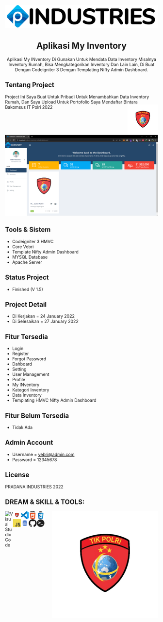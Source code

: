 <p align="center">
  <a href="https://instagram.com/bri_vebri">
    <img src="https://github.com/VebriCoders/VebriCoders/blob/9b2a93d0f8443e4caf808c8353e31665e6a84ab3/iconlong.png" alt="Stisla logo"  height="75">
  </a>
</p>

<h1 align="center">Aplikasi My Inventory</h1>

<p align="center">
  Aplikasi My INventory Di Gunakan Untuk Mendata Data Inventory Misalnya Inventory Rumah, Bisa Mengkategorikan Inventory Dan Lain Lain, Di Buat Dengan Codeigniter 3 Dengan Templating Nifty Admin Dashboard.
</p>

## Tentang Project

Project Ini Saya Buat Untuk Pribadi Untuk Menambahkan Data Inventory Rumah, Dan Saya Upload Untuk Portofolio Saya Mendaftar Bintara Bakomsus IT Polri 2022
<img
  align="right"
  alt="GIF"
  src="https://raw.githubusercontent.com/VebriCoders/VebriCoders/main/tik-unscreen.gif?raw=true"
  width="100"
  height="100"
/>

[![Stisla Preview](https://github.com/VebriCoders/VebriCoders/blob/9e47c5108c18ed1a1a2e0b8ed2be3d069f6c1169/aplikasi-my-inventory-2022-ci-hmvc.png)](https://instagram.com/bri_vebri)

## Tools & Sistem

- Codeigniter 3 HMVC
- Core Vebri
- Template Nifty Admin Dashboard
- MYSQL Database
- Apache Server

## Status Project
- Finished (V 1.5)

## Project Detail
- Di Kerjakan = 24 January 2022
- Di Selesaikan = 27 January 2022

## Fitur Tersedia
- Login
- Register
- Forgot Password
- Dahboard
- Setting
- User Management
- Profile
- My INventory
- Kategori Inventory
- Data Inventory
- Templating HMVC Nifty Admin Dashboard

## Fitur Belum Tersedia
- Tidak Ada

## Admin Account
- Username = vebri@admin.com
- Password = 12345678

## License

PRADANA INDUSTRIES 2022

## DREAM & SKILL & TOOLS:
<img
  align="right"
  alt="GIF"
  src="https://raw.githubusercontent.com/VebriCoders/VebriCoders/main/tik-unscreen.gif?raw=true"
  width="350"
  height="350"
/>

<img
  align="left"
  alt="Visual Studio Code"
  width="26px"
  src="https://polri.go.id/webpolri/assets/img/others/logo-polri.png"
/>
<img
  align="left"
  alt="Polri"
  width="26px"
  src="https://raw.githubusercontent.com/VebriCoders/VebriCoders/main/tik-unscreen.gif?raw=true"
/>
<img
  align="left"
  alt="Polri"
  width="26px"
  src="https://raw.githubusercontent.com/github/explore/80688e429a7d4ef2fca1e82350fe8e3517d3494d/topics/visual-studio-code/visual-studio-code.png"
/>
<img
  align="left"
  alt="HTML5"
  width="26px"
  src="https://raw.githubusercontent.com/github/explore/80688e429a7d4ef2fca1e82350fe8e3517d3494d/topics/html/html.png"
/>
<img
  align="left"
  alt="CSS3"
  width="26px"
  src="https://raw.githubusercontent.com/github/explore/80688e429a7d4ef2fca1e82350fe8e3517d3494d/topics/css/css.png"
/>
<img
  align="left"
  alt="JavaScript"
  width="26px"
  src="https://raw.githubusercontent.com/github/explore/80688e429a7d4ef2fca1e82350fe8e3517d3494d/topics/javascript/javascript.png"
/>
<img
  align="left"
  alt="SQL"
  width="26px"
  src="https://raw.githubusercontent.com/github/explore/80688e429a7d4ef2fca1e82350fe8e3517d3494d/topics/sql/sql.png"
/>
<img
  align="left"
  alt="GitHub"
  width="26px"
  src="https://raw.githubusercontent.com/github/explore/78df643247d429f6cc873026c0622819ad797942/topics/github/github.png"
/>
<img
  align="left"
  alt="Terminal"
  width="26px"
  src="https://raw.githubusercontent.com/github/explore/80688e429a7d4ef2fca1e82350fe8e3517d3494d/topics/terminal/terminal.png"
/>
